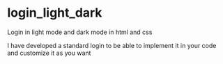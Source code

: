# login_light_dark
Login in light mode and dark mode in html and css

I have developed a standard login to be able to implement it in your code and customize it as you want
